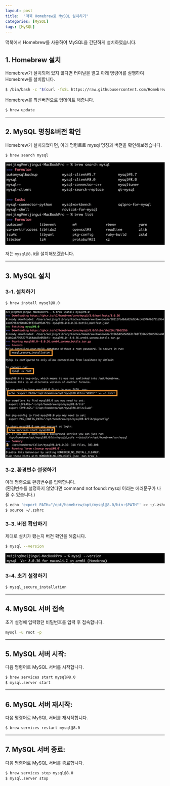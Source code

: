 ```yaml
---
layout: post
title:  "맥북 Homebrew로 MySQL 설치하기"
categories: [MySQL]
tags: [MySQL]
---
```


맥북에서 Homebrew를 사용하여 MySQL을 간단하게 설치하였습니다.

## 1. Homebrew 설치
Homebrew가 설치되어 있지 않다면 터미널을 열고 아래 명령어를 실행하여 Homebrew를 설치합니다.
```zsh
$ /bin/bash -c "$(curl -fsSL https://raw.githubusercontent.com/Homebrew/install/HEAD/install.sh)"
```

  
Homebrew를 최신버전으로 업데이트 해줍니다.
```zsh
$ brew update
```

---

## 2. MySQL 명칭&버전 확인
Homebrew가 설치되었다면, 아래 명령르로 mysql 명칭과 버전을 확인해보겠습니다.

```zsh
$ brew search mysql
```
![brew_search_mysql](../assets/img/brew_search_mysql.png)

저는 `mysql@8.0`을 설치해보겠습니다.

---

## 3. MySQL 설치

### 3-1. 설치하기
```zsh
$ brew install mysql@8.0
```
![brew_insall_mysql](../assets/img/brew_insall_mysql@8.0.png)

### 3-2. 환경변수 설정하기
아래 명령으로 환경변수를 입력합니다.   
(환경변수를 설정하지 않았다면 command not found: mysql 이라는 에러문구가 나올 수 있습니다.)
```zsh
$ echo 'export PATH="/opt/homebrew/opt/mysql@8.0/bin:$PATH"' >> ~/.zshrc
$ source ~/.zshrc
```

### 3-3. 버전 확인하기
제대로 설치가 됐는지 버전 확인을 해줍니다.
```zsh
$ mysql --version
```
![mysql_version](../assets/img/mysql_version.png)

### 3-4. 초기 설정하기
```zsh
$ mysql_secure_installation 
```

---

## 4. MySQL 서버 접속
초기 설정에 입력했던 비밀번호를 입력 후 접속합니다.
```zsh
mysql -u root -p
```

---

## 5. MySQL 서버 시작:
다음 명령어로 MySQL 서버를 시작합니다.
```zsh
$ brew services start mysql@8.0
$ mysql.server start
```

---

## 6. MySQL 서버 재시작:
다음 명령어로 MySQL 서버를 재시작합니다.
```zsh
$ brew services restart mysql@8.0
```

---

## 7. MySQL 서버 종료:
다음 명령어로 MySQL 서버를 종료합니다.
```zsh
$ brew services stop mysql@8.0
$ mysql.server stop
```

